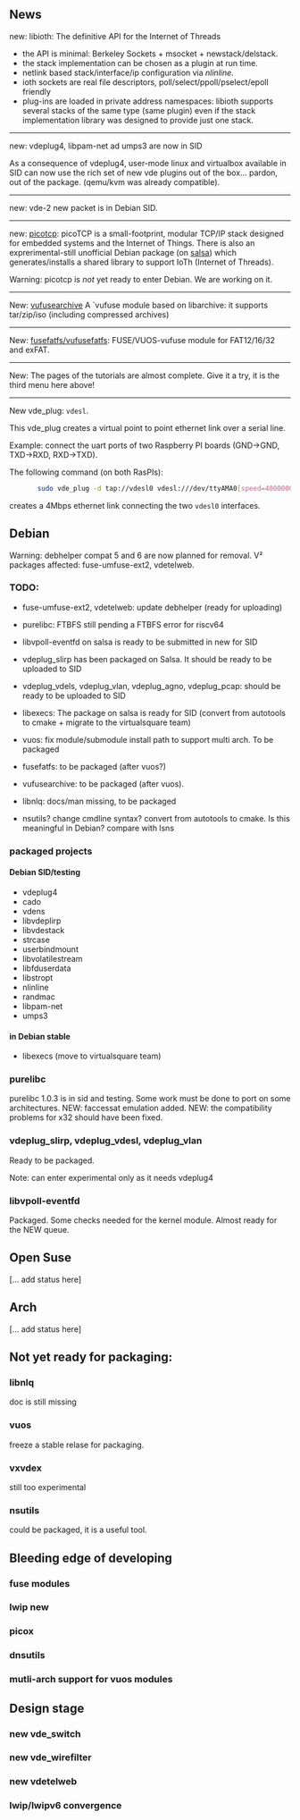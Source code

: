 ## News

new: libioth: The definitive API for the Internet of Threads

* the API is minimal: Berkeley Sockets + msocket + newstack/delstack.
* the stack implementation can be chosen as a plugin at run time.
* netlink based stack/interface/ip configuration via _nlinline_.
* ioth sockets are real file descriptors, poll/select/ppoll/pselect/epoll friendly
* plug-ins are loaded in private address namespaces: libioth supports several stacks
of the same type (same plugin) even if the stack implementation library was designed to
provide just one stack.

---

new: vdeplug4, libpam-net ad umps3 are now in SID

As a consequence of vdeplug4, user-mode linux and virtualbox available in SID
can now use the rich set of new vde plugins out of the box... pardon, out of the package.
(qemu/kvm was already compatible).

---

new: vde-2 new packet is in Debian SID.

----

new: [picotcp](https://github.com/virtualsquare/picotcp): picoTCP is a small-footprint, 
modular TCP/IP stack designed for embedded systems and the Internet of Things. 
There is also an exprerimental-still unofficial Debian package (on 
[salsa](https://salsa.debian.org/virtualsquare-team/picotcp)) which
generates/installs a shared library to support IoTh (Internet of Threads).

Warning: picotcp is *not* yet ready to enter Debian. We are working on it.

----

New: [vufusearchive](https://github.com/virtualsquare/vufusearchive)
A `vufuse module based on libarchive: it supports tar/zip/iso (including compressed archives)

----

New: [fusefatfs/vufusefatfs](https://github.com/virtualsquare/fusefatfs): 
FUSE/VUOS-vufuse module for FAT12/16/32 and exFAT.

----

New: The pages of the tutorials are almost complete. Give it a try, it is the 
third menu here above!

----

New vde\_plug: `vdesl`.

This vde\_plug creates a virtual point to point ethernet link over a serial line.

Example: connect the uart ports of two Raspberry PI boards (GND-\>GND, TXD-\>RXD, RXD-\>TXD).

The following command (on both RasPIs):
```bash
       sudo vde_plug -d tap://vdesl0 vdesl:///dev/ttyAMA0[speed=4000000]
```

creates a 4Mbps ethernet link connecting the two `vdesl0` interfaces.


## Debian

Warning: debhelper compat 5 and 6 are now planned for removal. V² packages affected:
fuse-umfuse-ext2, vdetelweb.

### TODO:
  * fuse-umfuse-ext2, vdetelweb: update debhelper (ready for uploading)
  * purelibc: FTBFS still pending a FTBFS error for riscv64
  * libvpoll-eventfd on salsa is ready to be submitted in new for SID
  * vdeplug_slirp has been packaged on Salsa. It should be ready to be uploaded to SID
  *	vdeplug_vdels, vdeplug_vlan, vdeplug_agno, vdeplug_pcap: should be ready to be uploaded to SID
  * libexecs: The package on salsa is ready for SID (convert from autotools to cmake + migrate to the virtualsquare team)

  *	vuos: fix module/submodule install path to support multi arch. To be packaged
  * fusefatfs: to be packaged (after vuos?)
  * vufusearchive: to be packaged (after vuos).
  * libnlq: docs/man missing, to be packaged

  * nsutils? change cmdline syntax? convert from autotools to cmake. Is this meaningful in Debian? compare with lsns

### packaged projects 
#### Debian SID/testing
  * vdeplug4
  * cado
  * vdens
  * libvdeplirp
  * libvdestack
  * strcase
  * userbindmount
  * libvolatilestream
  * libfduserdata
  * libstropt
  * nlinline
  * randmac
  * libpam-net
  * umps3

#### in Debian stable
  * libexecs (move to virtualsquare team)

### purelibc
purelibc 1.0.3 is in sid and testing. Some work must be done to port on some architectures.
NEW: faccessat emulation added. NEW: the compatibility problems for x32 should have been fixed.

### vdeplug\_slirp, vdeplug\_vdesl, vdeplug\_vlan
Ready to be packaged.

Note: can enter experimental only as it needs vdeplug4

### libvpoll-eventfd
Packaged. Some checks needed for the kernel module. Almost ready for the NEW queue.

## Open Suse
[... add status here]

## Arch
[... add status here]

## Not yet ready for packaging:

### libnlq
doc is still missing

### vuos
freeze a stable relase for packaging.

### vxvdex
still too experimental

### nsutils
could be packaged, it is a useful tool.

## Bleeding edge of developing

### fuse modules

### lwip new

### picox

### dnsutils

### mutli-arch support for vuos modules

## Design stage

### new vde\_switch

### new vde\_wirefilter

### new vdetelweb

### lwip/lwipv6 convergence
